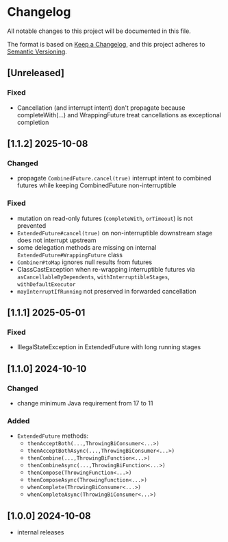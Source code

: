 # Changelog

All notable changes to this project will be documented in this file.

The format is based on [Keep a Changelog](https://keepachangelog.com/en/1.1.0/),
and this project adheres to [Semantic Versioning](https://semver.org/spec/v2.0.0.html).


## [Unreleased]

### Fixed
- Cancellation (and interrupt intent) don't propagate because completeWith(...) and WrappingFuture treat cancellations as exceptional completion


## [1.1.2] 2025-10-08

### Changed

- propagate `CombinedFuture.cancel(true)` interrupt intent to combined futures while keeping CombinedFuture non-interruptible

### Fixed

- mutation on read-only futures (`completeWith`, `orTimeout`) is not prevented
- `ExtendedFuture#cancel(true)` on non-interruptible downstream stage does not interrupt upstream
- some delegation methods are missing on internal `ExtendedFuture#WrappingFuture` class
- `Combiner#toMap` ignores null results from futures
- ClassCastException when re-wrapping interruptible futures via `asCancellableByDependents`, `withInterruptibleStages`, `withDefaultExecutor`
- `mayInterruptIfRunning` not preserved in forwarded cancellation


## [1.1.1] 2025-05-01

### Fixed

- IllegalStateException in ExtendedFuture with long running stages


## [1.1.0] 2024-10-10

### Changed
- change minimum Java requirement from 17 to 11

### Added
- `ExtendedFuture` methods:
  - `thenAcceptBoth(...,ThrowingBiConsumer<...>)`
  - `thenAcceptBothAsync(...,ThrowingBiConsumer<...>)`
  - `thenCombine(...,ThrowingBiFunction<...>)`
  - `thenCombineAsync(...,ThrowingBiFunction<...>)`
  - `thenCompose(ThrowingFunction<...>)`
  - `thenComposeAsync(ThrowingFunction<...>)`
  - `whenComplete(ThrowingBiConsumer<...>)`
  - `whenCompleteAsync(ThrowingBiConsumer<...>)`


## [1.0.0] 2024-10-08

- internal releases
